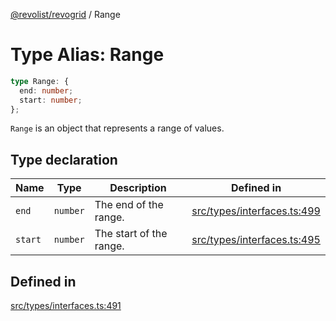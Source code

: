 [@revolist/revogrid](README.md) / Range

# Type Alias: Range

```ts
type Range: {
  end: number;
  start: number;
};
```

`Range` is an object that represents a range of values.

## Type declaration

| Name | Type | Description | Defined in |
| ------ | ------ | ------ | ------ |
| `end` | `number` | The end of the range. | [src/types/interfaces.ts:499](https://github.com/revolist/revogrid/blob/33fdf87718e4421a1302a23338379f45f99055c0/src/types/interfaces.ts#L499) |
| `start` | `number` | The start of the range. | [src/types/interfaces.ts:495](https://github.com/revolist/revogrid/blob/33fdf87718e4421a1302a23338379f45f99055c0/src/types/interfaces.ts#L495) |

## Defined in

[src/types/interfaces.ts:491](https://github.com/revolist/revogrid/blob/33fdf87718e4421a1302a23338379f45f99055c0/src/types/interfaces.ts#L491)
